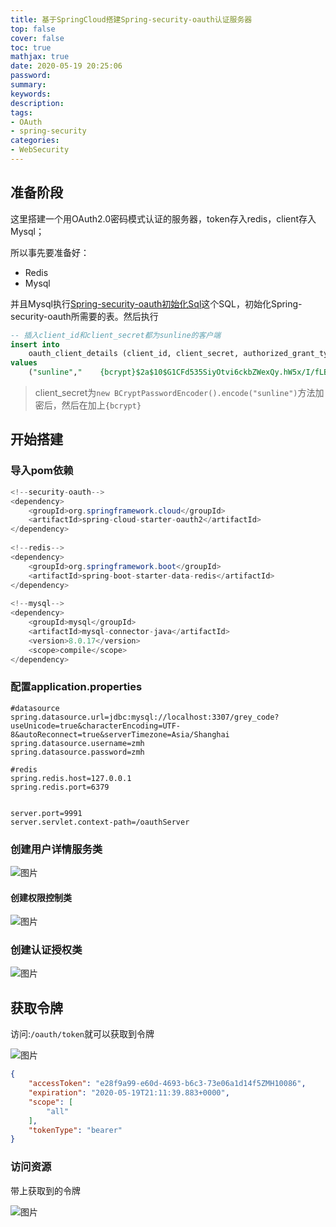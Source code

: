 ```yaml
---
title: 基于SpringCloud搭建Spring-security-oauth认证服务器
top: false
cover: false
toc: true
mathjax: true
date: 2020-05-19 20:25:06
password:
summary:
keywords:
description:
tags:
- OAuth
- spring-security
categories:
- WebSecurity
---
```






## 准备阶段

这里搭建一个用OAuth2.0密码模式认证的服务器，token存入redis，client存入Mysql；

所以事先要准备好：

- Redis
- Mysql

并且Mysql执行[Spring-security-oauth初始化Sql](https://github.com/spring-projects/spring-security-oauth/blob/master/spring-security-oauth2/src/test/resources/schema.sql)这个SQL，初始化Spring-security-oauth所需要的表。然后执行

```sql
-- 插入client_id和client_secret都为sunline的客户端
insert into 
	oauth_client_details (client_id, client_secret, authorized_grant_types , autoapprove)
values 
	("sunline","	{bcrypt}$2a$10$G1CFd535SiyOtvi6ckbZWexQy.hW5x/I/fLBPiW/E4UmctCfKYbgG","password","true");
```

> client_secret为`new BCryptPasswordEncoder().encode("sunline")`方法加密后，然后在加上`{bcrypt}`



## 开始搭建



### 导入pom依赖

```java
<!--security-oauth-->
<dependency>
    <groupId>org.springframework.cloud</groupId>
    <artifactId>spring-cloud-starter-oauth2</artifactId>
</dependency>
    
<!--redis-->
<dependency>
    <groupId>org.springframework.boot</groupId>
    <artifactId>spring-boot-starter-data-redis</artifactId>
</dependency>
    
<!--mysql-->
<dependency>
    <groupId>mysql</groupId>
    <artifactId>mysql-connector-java</artifactId>
    <version>8.0.17</version>
    <scope>compile</scope>
</dependency>
```



### 配置application.properties

```properties
#datasource
spring.datasource.url=jdbc:mysql://localhost:3307/grey_code?useUnicode=true&characterEncoding=UTF-8&autoReconnect=true&serverTimezone=Asia/Shanghai
spring.datasource.username=zmh
spring.datasource.password=zmh

#redis
spring.redis.host=127.0.0.1
spring.redis.port=6379


server.port=9991
server.servlet.context-path=/oauthServer
```



### 创建用户详情服务类

![图片](http://cdn.mjava.top/blog/20200519194059.png)

#### 创建权限控制类

![图片](http://cdn.mjava.top/blog/20200519194128.png)

### 创建认证授权类

![图片](http://cdn.mjava.top/blog/20200519194207.png)

## 获取令牌

访问:`/oauth/token`就可以获取到令牌

![图片](http://cdn.mjava.top/blog/20200519194446.png)

```json
{
    "accessToken": "e28f9a99-e60d-4693-b6c3-73e06a1d14f5ZMH10086",
    "expiration": "2020-05-19T21:11:39.883+0000",
    "scope": [
        "all"
    ],
    "tokenType": "bearer"
}
```



### 访问资源

带上获取到的令牌

![图片](http://cdn.mjava.top/blog/20200519194803.png)